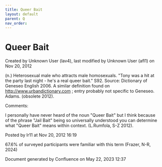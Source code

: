 ```yaml
---
title: Queer Bait
layout: default
parent: Q
nav_order:
---
```


# Queer Bait

Created by  Unknown User (lav4), last modified by  Unknown User (afl1) on Nov 20, 2012

(n.) Heterosexual male who attracts male homosexuals. &quot;Tony was a hit at the party last night - he's a real queer bait.&quot; S92. Source: Dictionary of Geneseo English 2006. A similar definition found on http://www.urbandictionary.com ; entry probably not specific to Geneseo. Adams. (obsolete 2012).

Comments:

I personally have never heard of the noun &quot;Queer Bait&quot; but I think because of the phrase &quot;Jail Bait&quot; being so universally understood you can determine what &quot;Queer Bait&quot; means within context. (L.Rumfola, S-Z 2012).

Posted by lr11 at Nov 20, 2012 16:19

67.6% of surveyed participants were familiar with this term (Frazer, N-R, 2024)

Document generated by Confluence on May 22, 2023 12:37


